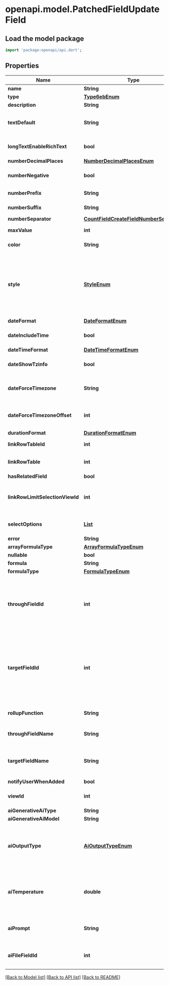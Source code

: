 # openapi.model.PatchedFieldUpdateField

## Load the model package
```dart
import 'package:openapi/api.dart';
```

## Properties
Name | Type | Description | Notes
------------ | ------------- | ------------- | -------------
**name** | **String** |  | [optional] 
**type** | [**Type6ebEnum**](Type6ebEnum.md) |  | [optional] 
**description** | **String** | Field description | [optional] 
**textDefault** | **String** | If set, this value is going to be added every time a new row created. | [optional] 
**longTextEnableRichText** | **bool** | Enable rich text formatting for the field. | [optional] 
**numberDecimalPlaces** | [**NumberDecimalPlacesEnum**](NumberDecimalPlacesEnum.md) |  | [optional] 
**numberNegative** | **bool** | Indicates if negative values are allowed. | [optional] 
**numberPrefix** | **String** | The prefix to use for the field. | [optional] 
**numberSuffix** | **String** | The suffix to use for the field. | [optional] 
**numberSeparator** | [**CountFieldCreateFieldNumberSeparator**](CountFieldCreateFieldNumberSeparator.md) |  | [optional] 
**maxValue** | **int** | Maximum value the rating can take. | [optional] 
**color** | **String** | Color of the symbols. | [optional] 
**style** | [**StyleEnum**](StyleEnum.md) | Rating style. Allowed values: star, heart, thumbs-up, flag, smile.  * `star` - Star * `heart` - Heart * `thumbs-up` - Thumbs-up * `flag` - Flags * `smile` - Smile | [optional] 
**dateFormat** | [**DateFormatEnum**](DateFormatEnum.md) |  | [optional] 
**dateIncludeTime** | **bool** | Indicates if the field also includes a time. | [optional] 
**dateTimeFormat** | [**DateTimeFormatEnum**](DateTimeFormatEnum.md) |  | [optional] 
**dateShowTzinfo** | **bool** | Indicates if the time zone should be shown. | [optional] 
**dateForceTimezone** | **String** | Force a timezone for the field overriding user profile settings. | [optional] 
**dateForceTimezoneOffset** | **int** | ('A UTC offset in minutes to add to all the field datetimes values.',) | [optional] 
**durationFormat** | [**DurationFormatEnum**](DurationFormatEnum.md) |  | [optional] 
**linkRowTableId** | **int** | The id of the linked table. | [optional] 
**linkRowTable** | **int** | (Deprecated) The id of the linked table. | [optional] 
**hasRelatedField** | **bool** |  | [optional] 
**linkRowLimitSelectionViewId** | **int** | The ID of the view in the related table where row selection must be limited to. | [optional] [default to -1]
**selectOptions** | [**List<SelectOption>**](SelectOption.md) |  | [optional] [default to const []]
**error** | **String** |  | [readonly] 
**arrayFormulaType** | [**ArrayFormulaTypeEnum**](ArrayFormulaTypeEnum.md) |  | [optional] 
**nullable** | **bool** |  | [readonly] 
**formula** | **String** |  | 
**formulaType** | [**FormulaTypeEnum**](FormulaTypeEnum.md) |  | [optional] 
**throughFieldId** | **int** | The id of the link row field to lookup values for. Will override the `through_field_name` parameter if both are provided, however only one is required. | [optional] 
**targetFieldId** | **int** | The id of the field in the table linked to by the through_field to lookup. Will override the `target_field_id` parameter if both are provided, however only one is required. | [optional] 
**rollupFunction** | **String** | The rollup formula function that must be applied. | [optional] 
**throughFieldName** | **String** | The name of the link row field to lookup values for. | [optional] 
**targetFieldName** | **String** | The name of the field in the table linked to by the through_field to lookup. | [optional] 
**notifyUserWhenAdded** | **bool** |  | [optional] 
**viewId** | **int** | The id of the view to use for the initial ordering. | [optional] 
**aiGenerativeAiType** | **String** |  | [optional] 
**aiGenerativeAiModel** | **String** |  | [optional] 
**aiOutputType** | [**AiOutputTypeEnum**](AiOutputTypeEnum.md) | The desired output type of the field. It will try to force the response of the prompt to match it.  * `text` - text * `choice` - choice | [optional] 
**aiTemperature** | **double** | Between 0 and 2, adjusts response randomness—lower values yield focused answers, while higher values increase creativity. | [optional] 
**aiPrompt** | **String** | The prompt that must run for each row. Must be an formula. | [optional] [default to '']
**aiFileFieldId** | **int** | File field that will be used as a knowledge base for the AI model. | [optional] 

[[Back to Model list]](../README.md#documentation-for-models) [[Back to API list]](../README.md#documentation-for-api-endpoints) [[Back to README]](../README.md)


